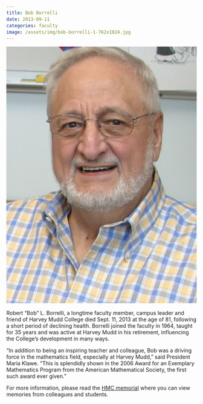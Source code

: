 ```yaml
---
title: Bob Borrelli
date: 2013-09-11
categories: faculty
image: /assets/img/bob-borrelli-1-762x1024.jpg
---
```

![Bob Borrelli](/assets/img/bob-borrelli-1-762x1024.jpg)

Robert “Bob” L. Borrelli, a longtime faculty member, campus leader and friend of Harvey Mudd College died Sept. 11, 2013 at the age of 81, following a short period of declining health. Borrelli joined the faculty in 1964, taught for 35 years and was active at Harvey Mudd in his retirement, influencing the College’s development in many ways.

“In addition to being an inspiring teacher and colleague, Bob was a driving force in the mathematics field, especially at Harvey Mudd,” said President Maria Klawe. “This is splendidly shown in the 2006 Award for an Exemplary Mathematics Program from the American Mathematical Society, the first such award ever given.”

For more information, please read the [HMC memorial](https://www.hmc.edu/in-memoriam/bob-borelli/) where you can view memories from colleagues and students.
